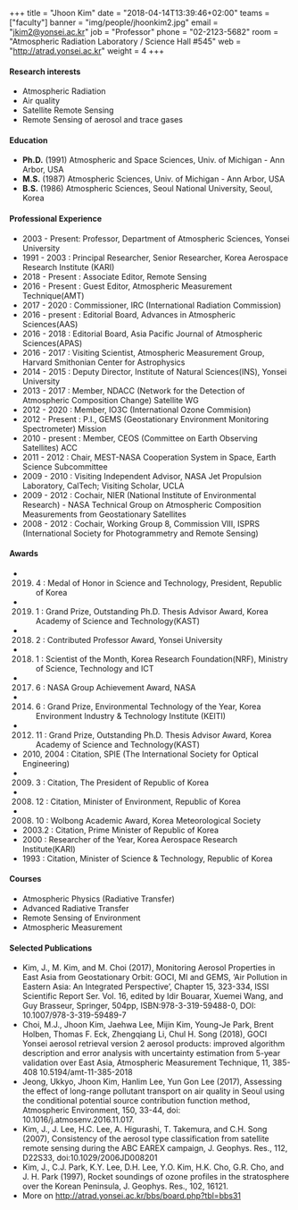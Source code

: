 +++
title = "Jhoon Kim"
date = "2018-04-14T13:39:46+02:00"
teams = ["faculty"]
banner = "img/people/jhoonkim2.jpg"
email = "jkim2@yonsei.ac.kr"
job = "Professor"
phone = "02-2123-5682"
room = "Atmospheric Radiation Laboratory / Science Hall #545"
web = "http://atrad.yonsei.ac.kr"
weight = 4
+++

#### Research interests
+ Atmospheric Radiation
+ Air quality
+ Satellite Remote Sensing
+ Remote Sensing of aerosol and trace gases

#### Education
+ **Ph.D.** (1991) Atmospheric and Space Sciences, Univ. of Michigan - Ann Arbor, USA
+ **M.S.** (1987)  Atmospheric Sciences, Univ. of Michigan - Ann Arbor, USA
+ **B.S.** (1986)  Atmospheric Sciences, Seoul National University, Seoul, Korea

#### Professional Experience
+ 2003 - Present:  Professor, Department of Atmospheric Sciences, Yonsei University
+ 1991 - 2003    :   Principal Researcher, Senior Researcher, Korea Aerospace Research Institute (KARI)
+ 2018 - Present  : Associate Editor, Remote Sensing
+ 2016 - Present  : Guest Editor, Atmospheric Measurement Technique(AMT)
+ 2017 - 2020    :   Commissioner, IRC (International Radiation Commission)
+ 2016 - present      :   Editorial Board, Advances in Atmospheric Sciences(AAS)
+ 2016 - 2018    : Editorial Board, Asia Pacific Journal of Atmospheric Sciences(APAS)
+ 2016 - 2017    : Visiting Scientist, Atmospheric Measurement Group, Harvard Smithonian Center for Astrophysics
+ 2014 - 2015    :   Deputy Director, Institute of Natural Sciences(INS), Yonsei University
+ 2013 - 2017    :   Member, NDACC (Network for the Detection of Atmospheric Composition Change) Satellite WG
+ 2012 - 2020    :   Member,  IO3C (International Ozone Commision)
+ 2012 - Present :  P.I., GEMS (Geostationary Environment Monitoring Spectrometer) Mission
+ 2010 - present     :   Member,  CEOS (Committee on Earth Observing Satellites) ACC
+ 2011 - 2012    :   Chair, MEST-NASA Cooperation System in Space, Earth Science Subcommittee
+ 2009 - 2010    :  Visiting Independent Advisor, NASA Jet Propulsion Laboratory, CalTech; Visiting Scholar, UCLA
+ 2009 - 2012    :  Cochair, NIER (National Institute of Environmental Research) - NASA Technical Group on Atmospheric Composition Measurements
                             from Geostationary Satellites
+ 2008 - 2012    :  Cochair, Working Group 8, Commission VIII, ISPRS (International Society for Photogrammetry and Remote Sensing)


#### Awards
+ 2019. 4        :       Medal of Honor in Science and Technology, President, Republic of Korea
+ 2019. 1        :       Grand Prize,  Outstanding Ph.D. Thesis Advisor Award, Korea Academy of Science and Technology(KAST)
+ 2018. 2        :       Contributed Professor Award, Yonsei University
+ 2018. 1        :       Scientist of the Month, Korea Research Foundation(NRF), Ministry of Science, Technology and ICT
+ 2017. 6        :       NASA Group Achievement Award, NASA
+ 2014. 6        :       Grand Prize, Environmental Technology of the Year, Korea Environment Industry & Technology Institute (KEITI)   
+ 2012. 11       :      Grand Prize,  Outstanding Ph.D. Thesis Advisor Award, Korea Academy of Science and Technology(KAST)
+ 2010, 2004   :      Citation, SPIE (The International Society for Optical Engineering)
+ 2009. 3        :       Citation, The President of Republic of Korea
+ 2008. 12       :      Citation, Minister of Environment, Republic of Korea
+ 2008. 10       :      Wolbong Academic Award, Korea Meteorological Society
+ 2003.2         :       Citation, Prime Minister of Republic of Korea
+ 2000           :        Researcher of the Year, Korea Aerospace Research Institute(KARI)
+ 1993           :        Citation, Minister of Science & Technology, Republic of Korea

#### Courses
+ Atmospheric Physics (Radiative Transfer)
+ Advanced Radiative Transfer
+ Remote Sensing of Environment
+ Atmospheric Measurement

#### Selected Publications

+ Kim, J., M. Kim, and M. Choi (2017), Monitoring Aerosol Properties in East Asia from Geostationary Orbit: GOCI, MI and GEMS, ‘Air Pollution in Eastern Asia: An Integrated Perspective’, Chapter 15, 323-334, ISSI Scientific Report Ser. Vol. 16, edited by Idir Bouarar, Xuemei Wang, and Guy Brasseur, Springer, 504pp, ISBN:978-3-319-59488-0, DOI: 10.1007/978-3-319-59489-7
+ Choi, M.J., Jhoon Kim, Jaehwa Lee, Mijin Kim, Young-Je Park, Brent Holben, Thomas F. Eck, Zhengqiang Li, Chul H. Song (2018), GOCI Yonsei aerosol retrieval version 2 aerosol products: improved algorithm description and error analysis with uncertainty estimation from 5-year validation over East Asia, Atmospheric Measurement Technique, 11, 385-408 10.5194/amt-11-385-2018
+ Jeong, Ukkyo, Jhoon Kim, Hanlim Lee, Yun Gon Lee (2017), Assessing the effect of long-range pollutant transport on air quality in Seoul using the conditional potential source contribution function method, Atmospheric Environment, 150, 33-44, doi: 10.1016/j.atmosenv.2016.11.017.
+ Kim, J., J. Lee, H.C. Lee, A. Higurashi, T. Takemura, and C.H. Song (2007), Consistency of the aerosol type classification from satellite remote sensing during the ABC EAREX campaign, J. Geophys. Res., 112, D22S33, doi:10.1029/2006JD008201
+ Kim, J., C.J. Park, K.Y. Lee, D.H. Lee, Y.O. Kim, H.K. Cho, G.R. Cho, and J. H. Park (1997), Rocket soundings of ozone profiles in the stratosphere over the Korean Peninsula, J. Geophys. Res., 102, 16121.
+ More on http://atrad.yonsei.ac.kr/bbs/board.php?tbl=bbs31
